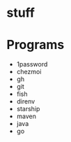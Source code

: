 # stuff


# Programs
- 1password
- chezmoi
- gh
- git
- fish 
- direnv
- starship
- maven
- java
- go
